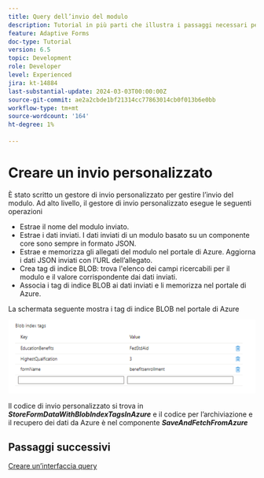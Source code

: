 ```yaml
---
title: Query dell’invio del modulo
description: Tutorial in più parti che illustra i passaggi necessari per eseguire query sugli invii di moduli memorizzati nel portale di Azure
feature: Adaptive Forms
doc-type: Tutorial
version: 6.5
topic: Development
role: Developer
level: Experienced
jira: kt-14884
last-substantial-update: 2024-03-03T00:00:00Z
source-git-commit: ae2a2cbde1bf21314cc77863014cb0f013b6e0bb
workflow-type: tm+mt
source-wordcount: '164'
ht-degree: 1%

---
```


# Creare un invio personalizzato

È stato scritto un gestore di invio personalizzato per gestire l’invio del modulo. Ad alto livello, il gestore di invio personalizzato esegue le seguenti operazioni

* Estrae il nome del modulo inviato.
* Estrae i dati inviati. I dati inviati di un modulo basato su un componente core sono sempre in formato JSON.
* Estrae e memorizza gli allegati del modulo nel portale di Azure. Aggiorna i dati JSON inviati con l’URL dell’allegato.
* Crea tag di indice BLOB: trova l&#39;elenco dei campi ricercabili per il modulo e il valore corrispondente dai dati inviati.
* Associa i tag di indice BLOB ai dati inviati e li memorizza nel portale di Azure.

La schermata seguente mostra i tag di indice BLOB nel portale di Azure

![blob-index-tags](assets/blob-index-tags.png)

Il codice di invio personalizzato si trova in **_StoreFormDataWithBlobIndexTagsInAzure_** e il codice per l’archiviazione e il recupero dei dati da Azure è nel componente **_SaveAndFetchFromAzure_**

## Passaggi successivi

[Creare un’interfaccia query](./part3.md)


